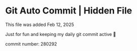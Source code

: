 # Git Auto Commit | Hidden File

This file was added Feb 12, 2025

Just for fun and keeping my daily git commit active 🤪

commit number: 280292

